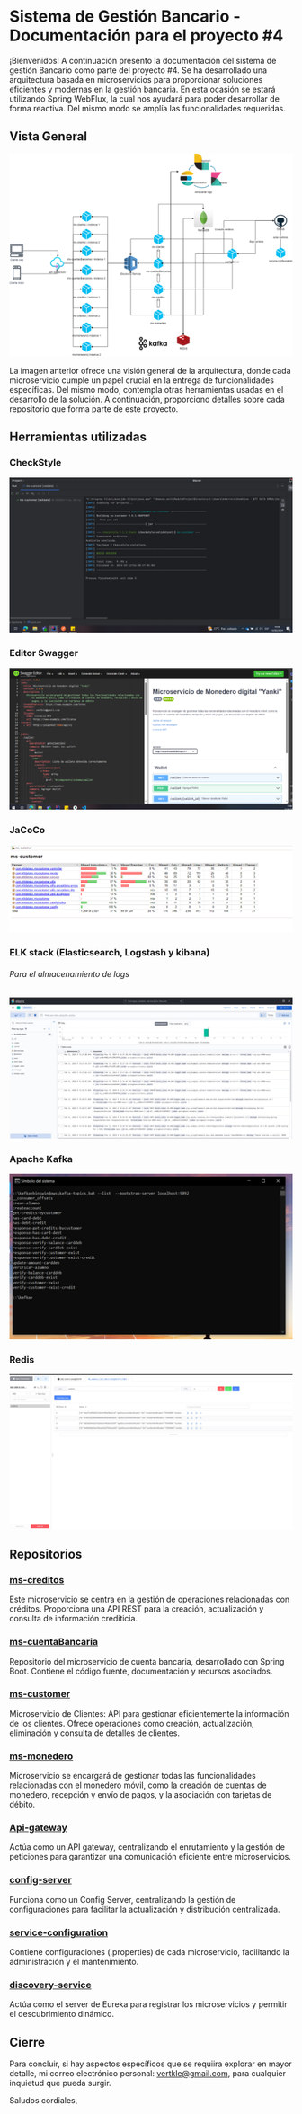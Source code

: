# Sistema de Gestión Bancario - Documentación para el proyecto #4

¡Bienvenidos!
A continuación presento la documentación del sistema de gestión Bancario como parte del proyecto #4. Se ha desarrollado una arquitectura basada en microservicios para proporcionar soluciones eficientes y modernas en la gestión bancaria. En esta ocasión se estará utilizando Spring WebFlux, la cual nos ayudará para poder desarrollar de forma reactiva.
Del mismo modo se amplía las funcionalidades requeridas.

## Vista General

![Diagrama de Arquitectura](https://raw.githubusercontent.com/ProyectoSemana4-BC49/.github/main/res/diagram_proy4.png)

La imagen anterior ofrece una visión general de la arquitectura, donde cada microservicio cumple un papel crucial en la entrega de funcionalidades específicas. Del mismo modo, contempla otras herramientas usadas en el desarrollo de la solución. A continuación, proporciono detalles sobre cada repositorio que forma parte de este proyecto.

## Herramientas utilizadas

### CheckStyle
![Checkstyle](https://raw.githubusercontent.com/ProyectoSemana4-BC49/.github/main/res/checkstyle.PNG)

### Editor Swagger
![Sonarqube](https://raw.githubusercontent.com/ProyectoSemana4-BC49/.github/main/res/swagger.PNG)

### JaCoCo
![Sonarqube](https://raw.githubusercontent.com/ProyectoSemana4-BC49/.github/main/res/jacoco.PNG)

### ELK stack (Elasticsearch, Logstash y kibana)
###### Para el almacenamiento de logs
![Sonarqube](https://raw.githubusercontent.com/ProyectoSemana4-BC49/.github/main/res/logstash.jpeg)

### Apache Kafka
![kafka](https://raw.githubusercontent.com/ProyectoSemana4-BC49/.github/main/res/kafka_2.PNG)

### Redis
![redis](https://raw.githubusercontent.com/ProyectoSemana4-BC49/.github/main/res/redis.jpeg)

## Repositorios

### [ms-creditos](https://github.com/ProyectoSemana4-BC49/ms-creditos)
Este microservicio se centra en la gestión de operaciones relacionadas con créditos. Proporciona una API REST para la creación, actualización y consulta de información crediticia.

### [ms-cuentaBancaria](https://github.com/ProyectoSemana4-BC49/ms-cuentaBancaria)
Repositorio del microservicio de cuenta bancaria, desarrollado con Spring Boot. Contiene el código fuente, documentación y recursos asociados.

### [ms-customer](https://github.com/ProyectoSemana4-BC49/ms-customer)
Microservicio de Clientes: API para gestionar eficientemente la información de los clientes. Ofrece operaciones como creación, actualización, eliminación y consulta de detalles de clientes.

### [ms-monedero](https://github.com/ProyectoSemana4-BC49/ms-monedero)
Microservicio se encargará de gestionar todas las funcionalidades relacionadas con el monedero móvil, como la creación de cuentas de monedero, recepción y envío de pagos, y la asociación con tarjetas de débito.

### [Api-gateway](https://github.com/ProyectoSemana4-BC49/Api-Gateway)
Actúa como un API gateway, centralizando el enrutamiento y la gestión de peticiones para garantizar una comunicación eficiente entre microservicios.

### [config-server](https://github.com/ProyectoSemana4-BC49/config-server)
Funciona como un Config Server, centralizando la gestión de configuraciones para facilitar la actualización y distribución centralizada.

### [service-configuration](https://github.com/ProyectoSemana4-BC49/service-configuration)
Contiene configuraciones (.properties) de cada microservicio, facilitando la administración y el mantenimiento.

### [discovery-service](https://github.com/ProyectoSemana4-BC49/discovery-service)
Actúa como el server de Eureka para registrar los microservicios y permitir el descubrimiento dinámico.

## Cierre
Para concluir, si hay aspectos específicos que se requiira explorar en mayor detalle, mi correo electrónico personal: vertkle@gmail.com, para cualquier inquietud que pueda surgir.

Saludos cordiales,